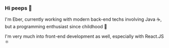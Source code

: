### Hi peeps 👋

I'm Eber, currently working with modern back-end techs involving Java ☕, but a programming enthusiast since childhood 👶

I'm very much into front-end development as well, especially with React.JS ⚛️



<!--
**eberjoe/eberjoe** is a ✨ _special_ ✨ repository because its `README.md` (this file) appears on your GitHub profile.

Here are some ideas to get you started:

- 🔭 I’m currently working on ...
- 🌱 I’m currently learning ...
- 👯 I’m looking to collaborate on ...
- 🤔 I’m looking for help with ...
- 💬 Ask me about ...
- 📫 How to reach me: ...
- 😄 Pronouns: ...
- ⚡ Fun fact: ...
-->
